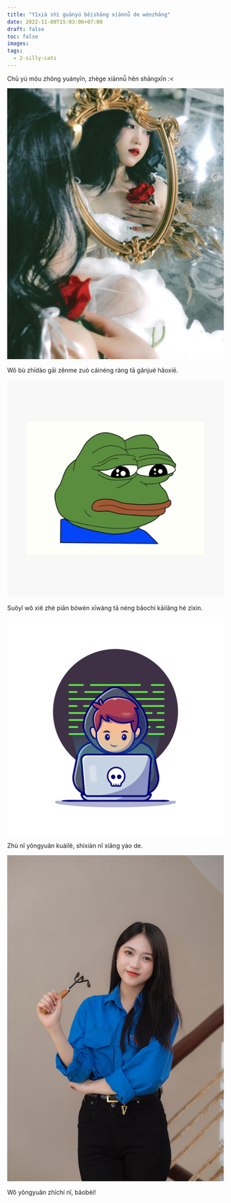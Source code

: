 ```yaml
---
title: "Yǐxià shì guānyú bēishāng xiānnǚ de wénzhāng"
date: 2022-11-08T15:03:06+07:00
draft: false
toc: false
images:
tags:
  - 2-silly-cats
---
```


Chū yú mǒu zhǒng yuányīn, zhège xiānnǚ hěn shāngxīn :<

![XianNu](/posts/cats/xiannu.png)

Wǒ bù zhīdào gāi zěnme zuò cáinéng ràng tā gǎnjué hǎoxiē.

![xin loi](/posts/cats/xinloi.png)

Suǒyǐ wǒ xiě zhè piān bówén xīwàng tā néng bǎochí kāilǎng hé zìxìn.

![coding](/posts/cats/coding.png)

Zhù nǐ yǒngyuǎn kuàilè, shíxiàn nǐ xiǎng yào de.

![vuive](/posts/cats/vuive.png)

Wǒ yǒngyuǎn zhīchí nǐ, bǎobèi!

